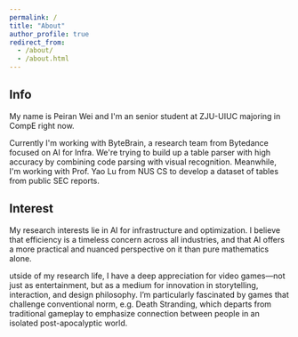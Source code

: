 ```yaml
---
permalink: /
title: "About"
author_profile: true
redirect_from: 
  - /about/
  - /about.html
---
```


## Info

My name is Peiran Wei and I'm an senior student at ZJU-UIUC majoring in CompE right now.

Currently I'm working with ByteBrain, a research team from Bytedance focused on AI for Infra. We're trying to build up a table parser with high accuracy by combining code parsing with visual recognition. Meanwhile, I'm working with Prof. Yao Lu from NUS CS to develop a dataset of tables from public SEC reports.

## Interest

My research interests lie in AI for infrastructure and optimization. I believe that efficiency is a timeless concern across all industries, and that AI offers a more practical and nuanced perspective on it than pure mathematics alone.

utside of my research life, I have a deep appreciation for video games—not just as entertainment, but as a medium for innovation in storytelling, interaction, and design philosophy. I’m particularly fascinated by games that challenge conventional norm, e.g. Death Stranding, which departs from traditional gameplay to emphasize connection between people in an isolated post-apocalyptic world.
